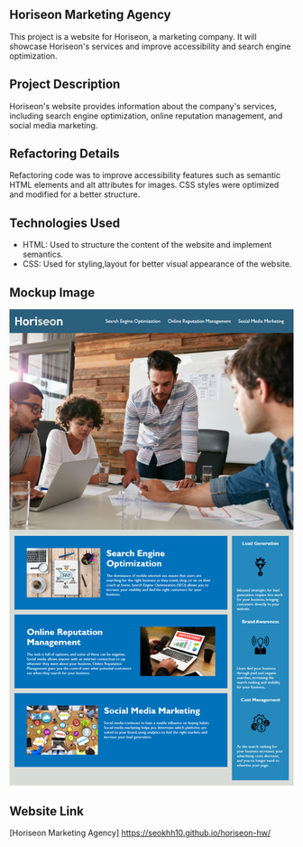 ## Horiseon Marketing Agency

This project is a website for Horiseon, a marketing company. It will showcase Horiseon's services and improve accessibility and search engine optimization.

## Project Description

Horiseon's website provides information about the company's services, including search engine optimization, online reputation management, and social media marketing. 

## Refactoring Details

Refactoring code was to improve accessibility features such as semantic HTML elements and alt attributes for images. CSS styles were optimized and modified for a better structure.

## Technologies Used

* HTML: Used to structure the content of the website and implement semantics.
* CSS: Used for styling,layout for better visual appearance of the website.

## Mockup Image

![Mockup-image](./assets/images/homework-Horiseon.png)

## Website Link

[Horiseon Marketing Agency]
https://seokhh10.github.io/horiseon-hw/